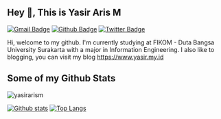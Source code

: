 ## Hey 👋, This is Yasir Aris M
[![Gmail Badge](https://img.shields.io/badge/-yasiramunandar@gmail.com-c14438?style=flat&logo=Gmail&logoColor=white&link=mailto:yasiramunandar@gmail.com)](mailto:yasiramunandar@gmail.com) [![Github Badge](https://img.shields.io/badge/-yasirarism-grey?style=flat&logo=github&logoColor=white&link=https://github.com/yasirarism/)](https://www.github.com/yasirarism/) [![Twitter Badge](https://img.shields.io/badge/-YasirArisM-00acee?style=flat&logo=twitter&logoColor=white&link=https://twitter.com/YasirArisM/)](https://www.twitter.com/YasirArisM/) <p align='left'>Hi, welcome to my github. I'm currently studying at FIKOM - Duta Bangsa University Surakarta with a major in Information Engineering. I also like to blogging, you can visit my blog https://www.yasir.my.id</p>
## Some of my Github Stats
<p align=left> <img src=https://komarev.com/ghpvc/?username=yasirarism alt=yasirarism /> </p>

[![Github stats](https://github-readme-stats.vercel.app/api?username=yasirarism&show_icons=true&include_all_commits=true)](https://github.com/yasirarism/github-readme-stats)
[![Top Langs](https://github-readme-stats.vercel.app/api/top-langs/?username=yasirarism&layout=compact)](https://github.com/yasirarism/github-readme-stats)
